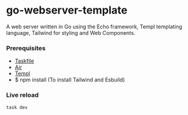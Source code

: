 # go-webserver-template
A web server written in Go using the Echo framework, Templ templating language, Tailwind for styling and Web Components.

### Prerequisites
* [Taskfile](https://taskfile.dev/)
* [Air](https://github.com/cosmtrek/air#installation)
* [Templ](https://templ.guide/quick-start/installation)
* $ npm install (To install Tailwind and Esbuild)

### Live reload
```shell
task dev
```